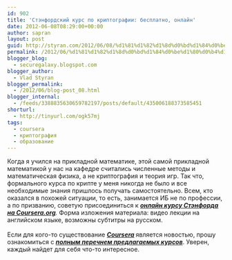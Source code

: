 ```yaml
---
id: 902
title: 'Стэнфордский курс по криптографии: бесплатно, онлайн'
date: 2012-06-08T08:29:00+00:00
author: sapran
layout: post
guid: http://styran.com/2012/06/08/%d1%81%d1%82%d1%8d%d0%bd%d1%84%d0%be%d1%80%d0%b4%d1%81%d0%ba%d0%b8%d0%b9-%d0%ba%d1%83%d1%80%d1%81-%d0%bf%d0%be-%d0%ba%d1%80%d0%b8%d0%bf%d1%82%d0%be%d0%b3%d1%80%d0%b0%d1%84%d0%b8%d0%b8-%d0%b1%d0%b5/
permalink: /2012/06/%d1%81%d1%82%d1%8d%d0%bd%d1%84%d0%be%d1%80%d0%b4%d1%81%d0%ba%d0%b8%d0%b9-%d0%ba%d1%83%d1%80%d1%81-%d0%bf%d0%be-%d0%ba%d1%80%d0%b8%d0%bf%d1%82%d0%be%d0%b3%d1%80%d0%b0%d1%84%d0%b8%d0%b8-%d0%b1%d0%b5/
blogger_blog:
  - securegalaxy.blogspot.com
blogger_author:
  - Vlad Styran
blogger_permalink:
  - /2012/06/blog-post_08.html
blogger_internal:
  - /feeds/3388835630659782197/posts/default/435006188373585451
shorturl:
  - http://tinyurl.com/ogk57mj
tags:
  - coursera
  - криптография
  - образование
---
```

<div dir="ltr" style="text-align: left;">
  Когда я учился на прикладной математике, этой самой прикладной математикой у нас на кафедре считались численные методы и математическая физика, а не криптография и теория игр. Так что, формального курса по крипте у меня никогда не было и все необходимые знания пришлось получать самостоятельно. Всем, кто оказался в похожей ситуации, то есть, занимается ИБ не по профессии, а по призванию, советую присоединиться к <i><a href="https://www.coursera.org/course/crypto" style="font-weight: bold;">онлайн курсу Стэнфорда на Coursera.org</a>.</i>&nbsp;Форма изложения материала: видео лекции на английском языке, возможны субтитры на русском.<br /><i><br /></i>Если для кого-то существование <i><b><a href="https://www.coursera.org/">Coursera</a> </b></i>является новостью, прошу ознакомиться с <i><b><a href="https://www.coursera.org/courses">полным перечнем предлагаемых курсов</a></b></i>. Уверен, каждый найдет для себя что-то интересное.
</div>

<div class="addtoany_share_save_container addtoany_content_bottom">
  <div class="a2a_kit a2a_kit_size_32 addtoany_list a2a_target" id="wpa2a_238">
    <a class="a2a_button_facebook" href="http://www.addtoany.com/add_to/facebook?linkurl=https%3A%2F%2Fblog.styran.com%2F2012%2F06%2F%25d1%2581%25d1%2582%25d1%258d%25d0%25bd%25d1%2584%25d0%25be%25d1%2580%25d0%25b4%25d1%2581%25d0%25ba%25d0%25b8%25d0%25b9-%25d0%25ba%25d1%2583%25d1%2580%25d1%2581-%25d0%25bf%25d0%25be-%25d0%25ba%25d1%2580%25d0%25b8%25d0%25bf%25d1%2582%25d0%25be%25d0%25b3%25d1%2580%25d0%25b0%25d1%2584%25d0%25b8%25d0%25b8-%25d0%25b1%25d0%25b5%2F&linkname=%D0%A1%D1%82%D1%8D%D0%BD%D1%84%D0%BE%D1%80%D0%B4%D1%81%D0%BA%D0%B8%D0%B9%20%D0%BA%D1%83%D1%80%D1%81%20%D0%BF%D0%BE%20%D0%BA%D1%80%D0%B8%D0%BF%D1%82%D0%BE%D0%B3%D1%80%D0%B0%D1%84%D0%B8%D0%B8%3A%20%D0%B1%D0%B5%D1%81%D0%BF%D0%BB%D0%B0%D1%82%D0%BD%D0%BE%2C%20%D0%BE%D0%BD%D0%BB%D0%B0%D0%B9%D0%BD" title="Facebook" rel="nofollow" target="_blank"></a><a class="a2a_button_twitter" href="http://www.addtoany.com/add_to/twitter?linkurl=https%3A%2F%2Fblog.styran.com%2F2012%2F06%2F%25d1%2581%25d1%2582%25d1%258d%25d0%25bd%25d1%2584%25d0%25be%25d1%2580%25d0%25b4%25d1%2581%25d0%25ba%25d0%25b8%25d0%25b9-%25d0%25ba%25d1%2583%25d1%2580%25d1%2581-%25d0%25bf%25d0%25be-%25d0%25ba%25d1%2580%25d0%25b8%25d0%25bf%25d1%2582%25d0%25be%25d0%25b3%25d1%2580%25d0%25b0%25d1%2584%25d0%25b8%25d0%25b8-%25d0%25b1%25d0%25b5%2F&linkname=%D0%A1%D1%82%D1%8D%D0%BD%D1%84%D0%BE%D1%80%D0%B4%D1%81%D0%BA%D0%B8%D0%B9%20%D0%BA%D1%83%D1%80%D1%81%20%D0%BF%D0%BE%20%D0%BA%D1%80%D0%B8%D0%BF%D1%82%D0%BE%D0%B3%D1%80%D0%B0%D1%84%D0%B8%D0%B8%3A%20%D0%B1%D0%B5%D1%81%D0%BF%D0%BB%D0%B0%D1%82%D0%BD%D0%BE%2C%20%D0%BE%D0%BD%D0%BB%D0%B0%D0%B9%D0%BD" title="Twitter" rel="nofollow" target="_blank"></a><a class="a2a_button_google_plus" href="http://www.addtoany.com/add_to/google_plus?linkurl=https%3A%2F%2Fblog.styran.com%2F2012%2F06%2F%25d1%2581%25d1%2582%25d1%258d%25d0%25bd%25d1%2584%25d0%25be%25d1%2580%25d0%25b4%25d1%2581%25d0%25ba%25d0%25b8%25d0%25b9-%25d0%25ba%25d1%2583%25d1%2580%25d1%2581-%25d0%25bf%25d0%25be-%25d0%25ba%25d1%2580%25d0%25b8%25d0%25bf%25d1%2582%25d0%25be%25d0%25b3%25d1%2580%25d0%25b0%25d1%2584%25d0%25b8%25d0%25b8-%25d0%25b1%25d0%25b5%2F&linkname=%D0%A1%D1%82%D1%8D%D0%BD%D1%84%D0%BE%D1%80%D0%B4%D1%81%D0%BA%D0%B8%D0%B9%20%D0%BA%D1%83%D1%80%D1%81%20%D0%BF%D0%BE%20%D0%BA%D1%80%D0%B8%D0%BF%D1%82%D0%BE%D0%B3%D1%80%D0%B0%D1%84%D0%B8%D0%B8%3A%20%D0%B1%D0%B5%D1%81%D0%BF%D0%BB%D0%B0%D1%82%D0%BD%D0%BE%2C%20%D0%BE%D0%BD%D0%BB%D0%B0%D0%B9%D0%BD" title="Google+" rel="nofollow" target="_blank"></a><a class="a2a_button_linkedin" href="http://www.addtoany.com/add_to/linkedin?linkurl=https%3A%2F%2Fblog.styran.com%2F2012%2F06%2F%25d1%2581%25d1%2582%25d1%258d%25d0%25bd%25d1%2584%25d0%25be%25d1%2580%25d0%25b4%25d1%2581%25d0%25ba%25d0%25b8%25d0%25b9-%25d0%25ba%25d1%2583%25d1%2580%25d1%2581-%25d0%25bf%25d0%25be-%25d0%25ba%25d1%2580%25d0%25b8%25d0%25bf%25d1%2582%25d0%25be%25d0%25b3%25d1%2580%25d0%25b0%25d1%2584%25d0%25b8%25d0%25b8-%25d0%25b1%25d0%25b5%2F&linkname=%D0%A1%D1%82%D1%8D%D0%BD%D1%84%D0%BE%D1%80%D0%B4%D1%81%D0%BA%D0%B8%D0%B9%20%D0%BA%D1%83%D1%80%D1%81%20%D0%BF%D0%BE%20%D0%BA%D1%80%D0%B8%D0%BF%D1%82%D0%BE%D0%B3%D1%80%D0%B0%D1%84%D0%B8%D0%B8%3A%20%D0%B1%D0%B5%D1%81%D0%BF%D0%BB%D0%B0%D1%82%D0%BD%D0%BE%2C%20%D0%BE%D0%BD%D0%BB%D0%B0%D0%B9%D0%BD" title="LinkedIn" rel="nofollow" target="_blank"></a><a class="a2a_dd addtoany_share_save" href="https://www.addtoany.com/share"></a>
  </div>
</div>